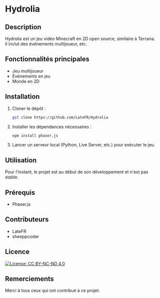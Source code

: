 # Hydrolia

## Description
Hydrolia est un jeu vidéo Minecraft en 2D open source, similaire à Terraria. Il inclut des événements multijoueur, etc.

## Fonctionnalités principales
- Jeu multijoueur
- Événements en jeu
- Monde en 2D

## Installation
1. Cloner le dépôt :
    ```sh
    git clone https://github.com/LateFR/Hydrolia
    ```
2. Installer les dépendances nécessaires :
    ```sh
    npm install phaser.js
    ```
3. Lancer un serveur local (Python, Live Server, etc.) pour exécuter le jeu.

## Utilisation
Pour l'instant, le projet est au début de son développement et n'est pas stable.

## Prérequis
- Phaser.js

## Contributeurs
- LateFR
- sheeppcoder

## Licence
[![License: CC BY-NC-ND 4.0](https://licensebuttons.net/l/by-nc-nd/4.0/88x31.png)](https://creativecommons.org/licenses/by-nc-nd/4.0/)

## Remerciements
Merci à tous ceux qui ont contribué à ce projet.

